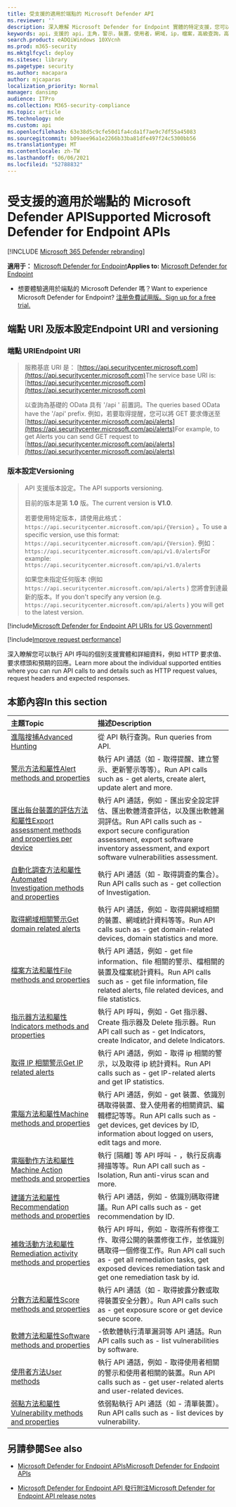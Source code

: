 ```yaml
---
title: 受支援的適用於端點的 Microsoft Defender API
ms.reviewer: ''
description: 深入瞭解 Microsoft Defender for Endpoint 實體的特定支援，您可以在其中建立 API 呼叫。
keywords: api，支援的 api，主角，警示，裝置，使用者，網域，ip，檔案，高級查詢，高級搜尋
search.product: eADQiWindows 10XVcnh
ms.prod: m365-security
ms.mktglfcycl: deploy
ms.sitesec: library
ms.pagetype: security
ms.author: macapara
author: mjcaparas
localization_priority: Normal
manager: dansimp
audience: ITPro
ms.collection: M365-security-compliance
ms.topic: article
MS.technology: mde
ms.custom: api
ms.openlocfilehash: 63e38d5c9cfe50d1fa4cda1f7ae9c7df55a45083
ms.sourcegitcommit: b09aee96a1e2266b33ba81dfe497f24c5300bb56
ms.translationtype: MT
ms.contentlocale: zh-TW
ms.lasthandoff: 06/06/2021
ms.locfileid: "52788832"
---
```

# <a name="supported-microsoft-defender-for-endpoint-apis"></a><span data-ttu-id="b2620-104">受支援的適用於端點的 Microsoft Defender API</span><span class="sxs-lookup"><span data-stu-id="b2620-104">Supported Microsoft Defender for Endpoint APIs</span></span>

[!INCLUDE [Microsoft 365 Defender rebranding](../../includes/microsoft-defender.md)]

<span data-ttu-id="b2620-105">**適用于：** [Microsoft Defender for Endpoint](https://go.microsoft.com/fwlink/?linkid=2154037)</span><span class="sxs-lookup"><span data-stu-id="b2620-105">**Applies to:** [Microsoft Defender for Endpoint](https://go.microsoft.com/fwlink/?linkid=2154037)</span></span>

- <span data-ttu-id="b2620-106">想要體驗適用於端點的 Microsoft Defender 嗎？</span><span class="sxs-lookup"><span data-stu-id="b2620-106">Want to experience Microsoft Defender for Endpoint?</span></span> [<span data-ttu-id="b2620-107">注册免費試用版。</span><span class="sxs-lookup"><span data-stu-id="b2620-107">Sign up for a free trial.</span></span>](https://www.microsoft.com/microsoft-365/windows/microsoft-defender-atp?ocid=docs-wdatp-exposedapis-abovefoldlink)

## <a name="endpoint-uri-and-versioning"></a><span data-ttu-id="b2620-108">端點 URI 及版本設定</span><span class="sxs-lookup"><span data-stu-id="b2620-108">Endpoint URI and versioning</span></span>

### <a name="endpoint-uri"></a><span data-ttu-id="b2620-109">端點 URI</span><span class="sxs-lookup"><span data-stu-id="b2620-109">Endpoint URI</span></span>

> <span data-ttu-id="b2620-110">服務基底 URI 是： [https://api.securitycenter.microsoft.com](https://api.securitycenter.microsoft.com)</span><span class="sxs-lookup"><span data-stu-id="b2620-110">The service base URI is: [https://api.securitycenter.microsoft.com](https://api.securitycenter.microsoft.com)</span></span>
>
> <span data-ttu-id="b2620-111">以查詢為基礎的 OData 具有 '/api ' 前置詞。</span><span class="sxs-lookup"><span data-stu-id="b2620-111">The queries based OData have the '/api' prefix.</span></span> <span data-ttu-id="b2620-112">例如，若要取得提醒，您可以將 GET 要求傳送至 [https://api.securitycenter.microsoft.com/api/alerts](https://api.securitycenter.microsoft.com/api/alerts)</span><span class="sxs-lookup"><span data-stu-id="b2620-112">For example, to get Alerts you can send GET request to [https://api.securitycenter.microsoft.com/api/alerts](https://api.securitycenter.microsoft.com/api/alerts)</span></span>

### <a name="versioning"></a><span data-ttu-id="b2620-113">版本設定</span><span class="sxs-lookup"><span data-stu-id="b2620-113">Versioning</span></span>

> <span data-ttu-id="b2620-114">API 支援版本設定。</span><span class="sxs-lookup"><span data-stu-id="b2620-114">The API supports versioning.</span></span>
>
> <span data-ttu-id="b2620-115">目前的版本是第 **1.0** 版。</span><span class="sxs-lookup"><span data-stu-id="b2620-115">The current version is **V1.0**.</span></span>
>
> <span data-ttu-id="b2620-116">若要使用特定版本，請使用此格式： `https://api.securitycenter.microsoft.com/api/{Version}` 。</span><span class="sxs-lookup"><span data-stu-id="b2620-116">To use a specific version, use this format: `https://api.securitycenter.microsoft.com/api/{Version}`.</span></span> <span data-ttu-id="b2620-117">例如：`https://api.securitycenter.microsoft.com/api/v1.0/alerts`</span><span class="sxs-lookup"><span data-stu-id="b2620-117">For example: `https://api.securitycenter.microsoft.com/api/v1.0/alerts`</span></span>
>
> <span data-ttu-id="b2620-118">如果您未指定任何版本 (例如 `https://api.securitycenter.microsoft.com/api/alerts` ) 您將會到達最新的版本。</span><span class="sxs-lookup"><span data-stu-id="b2620-118">If you don't specify any version (e.g. `https://api.securitycenter.microsoft.com/api/alerts` ) you will get to the latest version.</span></span>

[!include[Microsoft Defender for Endpoint API URIs for US Government](../../includes/microsoft-defender-api-usgov.md)]

[!include[Improve request performance](../../includes/improve-request-performance.md)]

<span data-ttu-id="b2620-119">深入瞭解您可以執行 API 呼叫的個別支援實體和詳細資料，例如 HTTP 要求值、要求標頭和預期的回應。</span><span class="sxs-lookup"><span data-stu-id="b2620-119">Learn more about the individual supported entities where you can run API calls to and details such as HTTP request values, request headers and expected responses.</span></span>

## <a name="in-this-section"></a><span data-ttu-id="b2620-120">本節內容</span><span class="sxs-lookup"><span data-stu-id="b2620-120">In this section</span></span>

<span data-ttu-id="b2620-121">主題</span><span class="sxs-lookup"><span data-stu-id="b2620-121">Topic</span></span> | <span data-ttu-id="b2620-122">描述</span><span class="sxs-lookup"><span data-stu-id="b2620-122">Description</span></span>
:---|:---
[<span data-ttu-id="b2620-123">進階搜捕</span><span class="sxs-lookup"><span data-stu-id="b2620-123">Advanced Hunting</span></span>](run-advanced-query-api.md) | <span data-ttu-id="b2620-124">從 API 執行查詢。</span><span class="sxs-lookup"><span data-stu-id="b2620-124">Run queries from API.</span></span>
[<span data-ttu-id="b2620-125">警示方法和屬性</span><span class="sxs-lookup"><span data-stu-id="b2620-125">Alert methods and properties</span></span>](alerts.md) | <span data-ttu-id="b2620-126">執行 API 通話（如 \- 取得提醒、建立警示、更新警示等等）。</span><span class="sxs-lookup"><span data-stu-id="b2620-126">Run API calls such as \- get alerts, create alert, update alert and more.</span></span>
[<span data-ttu-id="b2620-127">匯出每台裝置的評估方法和屬性</span><span class="sxs-lookup"><span data-stu-id="b2620-127">Export assessment methods and properties per device</span></span>](get-assessment-methods-properties.md) | <span data-ttu-id="b2620-128">執行 API 通話，例如 \- 匯出安全設定評估、匯出軟體清查評估，以及匯出軟體漏洞評估。</span><span class="sxs-lookup"><span data-stu-id="b2620-128">Run API calls such as \- export secure configuration assessment, export software inventory assessment,  and export software vulnerabilities assessment.</span></span>
[<span data-ttu-id="b2620-129">自動化調查方法和屬性</span><span class="sxs-lookup"><span data-stu-id="b2620-129">Automated Investigation methods and properties</span></span>](investigation.md) | <span data-ttu-id="b2620-130">執行 API 通話（如 \- 取得調查的集合）。</span><span class="sxs-lookup"><span data-stu-id="b2620-130">Run API calls such as \- get collection of Investigation.</span></span>
[<span data-ttu-id="b2620-131">取得網域相關警示</span><span class="sxs-lookup"><span data-stu-id="b2620-131">Get domain related alerts</span></span>](get-domain-related-alerts.md) | <span data-ttu-id="b2620-132">執行 API 通話，例如 \- 取得與網域相關的裝置、網域統計資料等等。</span><span class="sxs-lookup"><span data-stu-id="b2620-132">Run API calls such as \- get domain-related devices, domain statistics and more.</span></span>
[<span data-ttu-id="b2620-133">檔案方法和屬性</span><span class="sxs-lookup"><span data-stu-id="b2620-133">File methods and properties</span></span>](files.md) | <span data-ttu-id="b2620-134">執行 API 通話，例如 \- get file information、file 相關的警示、檔相關的裝置及檔案統計資料。</span><span class="sxs-lookup"><span data-stu-id="b2620-134">Run API calls such as \- get file information, file related alerts, file related devices, and file statistics.</span></span>
[<span data-ttu-id="b2620-135">指示器方法和屬性</span><span class="sxs-lookup"><span data-stu-id="b2620-135">Indicators methods and properties</span></span>](ti-indicator.md) | <span data-ttu-id="b2620-136">執行 API 呼叫，例如 \- Get 指示器、Create 指示器及 Delete 指示器。</span><span class="sxs-lookup"><span data-stu-id="b2620-136">Run API call such as \- get Indicators, create Indicator, and delete Indicators.</span></span>
[<span data-ttu-id="b2620-137">取得 IP 相關警示</span><span class="sxs-lookup"><span data-stu-id="b2620-137">Get IP related alerts</span></span>](get-ip-related-alerts.md) | <span data-ttu-id="b2620-138">執行 API 通話，例如 \- 取得 ip 相關的警示，以及取得 ip 統計資料。</span><span class="sxs-lookup"><span data-stu-id="b2620-138">Run API calls such as \- get IP-related alerts and get IP statistics.</span></span>
[<span data-ttu-id="b2620-139">電腦方法和屬性</span><span class="sxs-lookup"><span data-stu-id="b2620-139">Machine methods and properties</span></span>](machine.md) | <span data-ttu-id="b2620-140">執行 API 通話，例如 \- get 裝置、依識別碼取得裝置、登入使用者的相關資訊、編輯標記等等。</span><span class="sxs-lookup"><span data-stu-id="b2620-140">Run API calls such as \- get devices, get devices by ID, information about logged on users, edit tags and more.</span></span>
[<span data-ttu-id="b2620-141">電腦動作方法和屬性</span><span class="sxs-lookup"><span data-stu-id="b2620-141">Machine Action methods and properties</span></span>](machineaction.md) | <span data-ttu-id="b2620-142">執行 [隔離] 等 API 呼叫 \- ，執行反病毒掃描等等。</span><span class="sxs-lookup"><span data-stu-id="b2620-142">Run API call such as \- Isolation, Run anti-virus scan and more.</span></span>
[<span data-ttu-id="b2620-143">建議方法和屬性</span><span class="sxs-lookup"><span data-stu-id="b2620-143">Recommendation methods and properties</span></span>](recommendation.md) | <span data-ttu-id="b2620-144">執行 API 通話，例如 \- 依識別碼取得建議。</span><span class="sxs-lookup"><span data-stu-id="b2620-144">Run API calls such as \- get recommendation by ID.</span></span>
[<span data-ttu-id="b2620-145">補救活動方法和屬性</span><span class="sxs-lookup"><span data-stu-id="b2620-145">Remediation activity methods and properties</span></span>](get-remediation-methods-properties.md) | <span data-ttu-id="b2620-146">執行 API 呼叫，例如 \- 取得所有修復工作、取得公開的裝置修復工作，並依識別碼取得一個修復工作。</span><span class="sxs-lookup"><span data-stu-id="b2620-146">Run API call such as \- get all remediation tasks, get exposed devices remediation task and get one remediation task by id.</span></span>
[<span data-ttu-id="b2620-147">分數方法和屬性</span><span class="sxs-lookup"><span data-stu-id="b2620-147">Score methods and properties</span></span>](score.md) | <span data-ttu-id="b2620-148">執行 API 通話（如 \- 取得披露分數或取得裝置安全分數）。</span><span class="sxs-lookup"><span data-stu-id="b2620-148">Run API calls such as \- get exposure score or get device secure score.</span></span>
[<span data-ttu-id="b2620-149">軟體方法和屬性</span><span class="sxs-lookup"><span data-stu-id="b2620-149">Software methods and properties</span></span>](software.md) | <span data-ttu-id="b2620-150">\-依軟體執行清單漏洞等 API 通話。</span><span class="sxs-lookup"><span data-stu-id="b2620-150">Run API calls such as \- list vulnerabilities by software.</span></span>
[<span data-ttu-id="b2620-151">使用者方法</span><span class="sxs-lookup"><span data-stu-id="b2620-151">User methods</span></span>](user.md) | <span data-ttu-id="b2620-152">執行 API 通話，例如 \- 取得使用者相關的警示和使用者相關的裝置。</span><span class="sxs-lookup"><span data-stu-id="b2620-152">Run API calls such as \- get user-related alerts and user-related devices.</span></span>
[<span data-ttu-id="b2620-153">弱點方法和屬性</span><span class="sxs-lookup"><span data-stu-id="b2620-153">Vulnerability methods and properties</span></span>](vulnerability.md) | <span data-ttu-id="b2620-154">依弱點執行 API 通話（如 \- 清單裝置）。</span><span class="sxs-lookup"><span data-stu-id="b2620-154">Run API calls such as \- list devices by vulnerability.</span></span>

## <a name="see-also"></a><span data-ttu-id="b2620-155">另請參閱</span><span class="sxs-lookup"><span data-stu-id="b2620-155">See also</span></span>

- [<span data-ttu-id="b2620-156">Microsoft Defender for Endpoint APIs</span><span class="sxs-lookup"><span data-stu-id="b2620-156">Microsoft Defender for Endpoint APIs</span></span>](apis-intro.md)

- [<span data-ttu-id="b2620-157">Microsoft Defender for Endpoint API 發行附注</span><span class="sxs-lookup"><span data-stu-id="b2620-157">Microsoft Defender for Endpoint API release notes</span></span>](api-release-notes.md)
